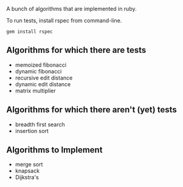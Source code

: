 A bunch of algorithms that are implemented in ruby.

To run tests, install rspec from command-line.
```shell
gem install rspec
```


## Algorithms for which there are tests

- memoized fibonacci
- dynamic fibonacci
- recursive edit distance
- dynamic edit distance
- matrix multiplier

## Algorithms for which there aren't (yet) tests

- breadth first search
- insertion sort

## Algorithms to Implement

- merge sort
- knapsack
- Dijkstra's
